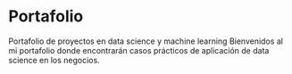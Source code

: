 # Portafolio
Portafolio de proyectos en data science y machine learning
Bienvenidos al mi portafolio donde encontrarán casos prácticos de aplicación de data science en los negocios. 

